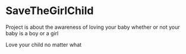 # SaveTheGirlChild
Project is about the awareness of loving your baby whether or not your baby is a boy or a girl

Love your child no matter what
